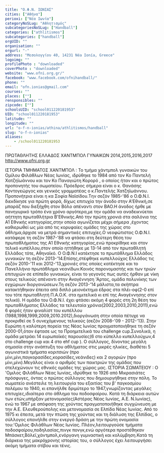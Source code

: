 ```yaml
---
title: "Ο.Φ.Ν. ΙΩΝΙΑΣ"
cities: ["Αθήνα"]
perioxi: ["Νέα Ιωνία"]
categoryNoSLug: "Αθλητισμός"
subcategoriesNoSLug: ["Handball"]
categories: ["athlitismos"]
subcategories: ["handball"]
orgUID: ""
organisation: ""
orgurl: "-"
address: "Μεσολογγίου 40, 14231 Néa Ionía, Greece"
logoimg: ""
profilePhoto : "downloaded"
coverPhoto : "downloaded"
website: "www.ofni.org.gr/"
facebook: "www.facebook.com/ofnihandball/"
phone: ""
email: "ofn.ionias@gmail.com"
courses: ""
places: [""]
rensponsibles: ""
zipcode: [""]
schoolsUID: "school011220181953"
UID: "school011220181953"
latitude: ""
longitude: ""
url: "o-f-n-ionias/athina/athlitismos/handball"
slug: "o-f-n-ionias"
aliases:
    - /school011220181953
---
```



ΠΡΩΤΑΘΛΗΤΗΣ ΕΛΛΑΔΟΣ ΧΑΝΤΜΠΟΛ ΓΥΝΑΙΚΩΝ 2014,2015,2016,2017 http://www.ofni.org.gr

IΣΤΟΡΙΑ ΤΜΗΜΑΤΟΣ ΧΑΝΤΜΠΟΛ : Το τμήμα χάντμπολ γυναικών του Ομίλου Φιλάθλων Νέας Ιωνίας, ιδρύθηκε το 1984 από τον Κο Παντελή Χατζηϊωάννου και τον Κο Παναγιώτη Κορορό , ο οποίος ήταν και ο πρώτος προπονητής του σωματείου. Πρόεδρος σήμερα είναι ο κ. Θανάσης Κοντογεώργος και γενικός γραμματέας ο κ.Παντελής Χατζηϊωάννου. Προπονήτρια είναι η κα Σοφία Ναϊσίδου.Tην σεζόν 1985-&#39;86 ο Ο.Φ.Ν.Ι. διεκδίκησε για πρώτη φορά, δίχως επιτυχία την άνοδο στην Α&#39;Εθνική,σε μπαράζ που διεξήχθη στον Βόλο απέναντι στον ΒΑΟ.Η άνοδος ήρθε με πανηγυρικό τρόπο ένα χρόνο αργότερα,με την ομάδα να αναδεικνύεται αήττητη πρωταθλήτρια Β&#39;Εθνικής.Από την πρώτη χρονιά στα σαλόνια της Α1 Εθνικής κατηγορίας,στην οποία αγωνίζεται μέχρι σήμερα ,έχοντας καθιερωθεί ως μία από τις κορυφαίες ομάδες της χώρας στο άθλημα,άρχισε να μετρά σημαντικές επιτυχίες.Ο νεοφώτιστος Ο.Φ.Ν.Ι. κατάφερε τη σεζόν 1987-&#39;88 να φτάσει στη δεύτερη θέση του πρωταθλήματος της Α1 Εθνικής κατηγορίας,ενώ προκρίθηκε και στον τελικό κυπέλλου,στον οποίο ηττήθηκε με 13-14 από τον πρωταθλητή Ελλάδος τότε, Αθηναϊκό. Ο Ο.Φ.Ν.Ι κατέκτησε το πρωτάθλημα Ελλάδος γυναικών τη σεζόν 2013-&#39;14.Επίσης,στέφθηκε κυπελλούχος Ελλάδος τις σεζόν 2010-&#39;11 και 2012-&#39;13,χρονιές στις οποίες κατέκτησε και το Πανελλήνιο πρωτάθλημα νεανίδων.Κοινός παρονομαστής και των τριών επιτυχιών σε επίπεδο γυναικών, είναι το γεγονός πως αυτές ήρθαν με νίκη στους τελικούς απέναντι στην Αναγέννηση &#39;Αρτας, ομάδα πολυνίκης των εγχώριων διοργανώσεων.Τη σεζόν 2013-&#39;14 μάλιστα,τα σκήπτρα κατακτήθηκαν έπειτα από διπλό μειονέκτημα έδρας στα πλέι-οφ(2-0 επί του τότε πρωταθλητή Π.Α.Ο.Κ. στα ημιτελικά κι επί της Αναγέννησης στον τελικό). Η ομάδα του Ο.Φ.Ν.Ι. έχει φτάσει ακόμη 4 φορές στη 2η θέση του πρωταθλήματος Ελλάδος τα τελευταία χρόνια(2002,2003,2010,2011),ενώ 6 φορές ήταν φιναλίστ του κυπέλλου (1988,1998,1999,2009,2010.2012),διοργάνωση στην οποία πέτυχε να προκριθεί σε 5 συνεχόμενους τελικούς (σεζόν 2008-&#39;09 - 2012-&#39;13). Στην Ευρώπη η καλύτερη πορεία της Νέας Ιωνίας πραγματοποιήθηκε τη σεζόν 2000-01,όταν έφτασε ως τα Προημιτελικά του challenge cup.Συνολικά, η ομάδα μετράει 14 ευρωπαϊκές παρουσίες(6 στο κύπελλο κυπελλούχων,4 στο challenge cup και 4 στο ehf cup ). O σύλλογος, δίνοντας μεγάλη σημασία στην ανάπτυξη του αθλήματος στις μικρές ηλικίες, διαθέτει 5 αγωνιστικά τμήματα κοριτσιών (προ μίνι,μίνι,παγκορασίδες,κορασίδες,νεάνιδες) και 2 αγοριών (προ μίνι,μίνι).Μεγάλος είναι ο αριθμός των παικτριών της ομάδας που στελεχώνουν τις εθνικές ομάδες της χώρας μας. ΙΣΤΟΡΙΑ ΣΩΜΑΤΕΙΟΥ : Ο &#39;Ομιλος Φιλάθλων Νέας Ιωνίας, ιδρύθηκε το 1926 από Μικρασιάτες πρόσφυγες, όντας ο πρώτος σύλλογος που δημιουργήθηκε στην πόλη. Το σωματείο ανέστειλε τη λειτουργία του εξαιτίας του β&#39; παγκοσμίου πολέμου το 1940, κι επανήλθε δριμύτερο το 1947,γνωρίζοντας μεγάλες επιτυχίες,ιδιαίτερα στο άθλημα του ποδοσφαίρου. Κατά τη διάρκεια αυτών των ετών,υπήρξαν μετονομασίες(Αστέρας Νέας Ιωνίας, A.E. N.Iωνίας), ενώ το 1967 με απόφαση της χούντας πραγματοποιήθηκε συγχώνευση με την Α.Ε. Ελευθερούπολης και μετονομασία σε Ελπίδα Νέας Ιωνίας. Από το 1975 κι έπειτα, μετά την πτώση της χούντας και τη διάλυση της Ελπίδας, ο σύλλογος επανήλθε στην ενεργό δράση με την πρώτη ονομασία του:&#39;Ομιλος Φιλάθλων Νέας Ιωνίας. Πλέον,λειτουργούσε τμήματα ποδοσφαίρου,ποδηλασίας,πινγκ πονγκ,ενώ αργότερα προστέθηκαν Μπάσκετ,Βόλεϊ,χάντμπολ,ενόργανη γυμναστική και κολύμβηση.Κατά τη διάρκεια της μακρόχρονης ιστορίας του, ο σύλλογος έχει λειτουργήσει ακόμη τμήματα στίβου και τένις.